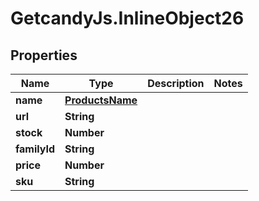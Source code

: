 # GetcandyJs.InlineObject26

## Properties

Name | Type | Description | Notes
------------ | ------------- | ------------- | -------------
**name** | [**ProductsName**](ProductsName.md) |  | 
**url** | **String** |  | 
**stock** | **Number** |  | 
**familyId** | **String** |  | 
**price** | **Number** |  | 
**sku** | **String** |  | 


